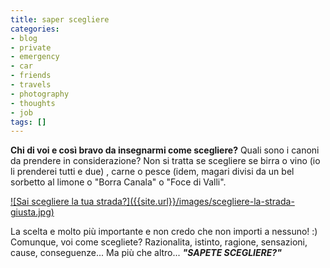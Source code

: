 ```yaml
---
title: saper scegliere
categories:
- blog
- private
- emergency
- car
- friends
- travels
- photography
- thoughts
- job
tags: []
---
```

**Chi di voi e così bravo da insegnarmi come scegliere?** Quali sono i canoni da prendere in considerazione? Non si tratta se scegliere se birra o vino (io li prenderei tutti e due) , carne o pesce (idem, magari divisi da un bel sorbetto al limone o "Borra Canala" o "Foce di Valli".[  
]({{site.url}}/images/scegliere-la-strada-giusta.jpg "Sai scegliere la tua
strada?" )  

[![Sai scegliere la tua strada?]({{site.url}}/images/scegliere-la-strada-
giusta.jpg)]({{site.url}}/images/scegliere-la-strada-giusta.jpg "Sai scegliere
la tua strada?" )

La scelta e molto più importante e non credo che non importi a nessuno! :)
Comunque, voi come scegliete? Razionalita, istinto, ragione, sensazioni,
cause, conseguenze... Ma più che altro... _**"SAPETE SCEGLIERE?"**_

